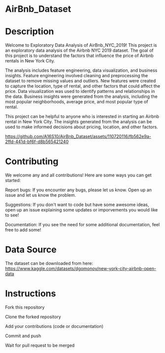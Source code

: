 # AirBnb_Dataset

# Description
Welcome to Exploratory Data Analysis of AirBnb_NYC_2019! This project is an exploratory data analysis of the Airbnb NYC 2019 dataset. The goal of this project is to understand the factors that influence the price of Airbnb rentals in New York City.

The analysis includes feature engineering, data visualization, and business insights. Feature engineering involved cleaning and preprocessing the dataset to remove missing values and outliers. New features were created to capture the location, type of rental, and other factors that could affect the price. Data visualization was used to identify patterns and relationships in the data. Business insights were generated from the analysis, including the most popular neighborhoods, average price, and most popular type of rental.

This project can be helpful to anyone who is interested in starting an Airbnb rental in New York City. The insights generated from the analysis can be used to make informed decisions about pricing, location, and other factors.

https://github.com/A16S10/AirBnb_Dataset/assets/110720116/fb562e9a-2ffd-441d-bf6f-d8b565421240

# Contributing
We welcome any and all contributions! Here are some ways you can get started:

Report bugs: If you encounter any bugs, please let us know. Open up an issue and let us know the problem.


Suggestions: If you don't want to code but have some awesome ideas, open up an issue explaining some updates or imporvements you would like to see!

Documentation: If you see the need for some additional documentation, feel free to add some!

# Data Source
The dataset can be downloaded from here: https://www.kaggle.com/datasets/dgomonov/new-york-city-airbnb-open-data

# Instructions
Fork this repository

Clone the forked repository

Add your contributions (code or documentation)

Commit and push

Wait for pull request to be merged
